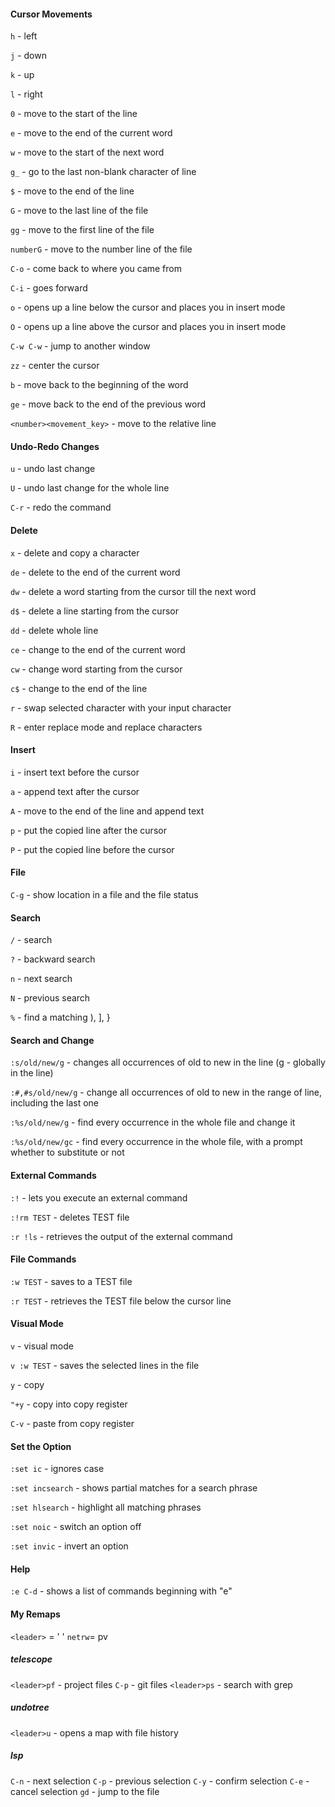 #### Cursor Movements
```h``` - left

```j``` - down

```k``` - up

```l``` - right

```0``` - move to the start of the line

```e``` - move to the end of the current word

```w``` - move to the start of the next word

```g_``` - go to the last non-blank character of line

```$``` - move to the end of the line

```G``` - move to the last line of the file

```gg``` - move to the first line of the file

```numberG``` - move to the number line of the file

```C-o``` - come back to where you came from

```C-i``` - goes forward

```o``` - opens up a line below the cursor and places you in insert mode

```O``` - opens up a line above the cursor and places you in insert mode

```C-w C-w``` - jump to another window

```zz``` - center the cursor

```b``` - move back to the beginning of the word

```ge``` - move back to the end of the previous word

```<number><movement_key>``` - move to the relative line

#### Undo-Redo Changes
```u``` - undo last change

```U``` - undo last change for the whole line

```C-r``` - redo the command

#### Delete
```x``` - delete and copy a character

```de``` - delete to the end of the current word

```dw``` - delete a word starting from the cursor till the next word

```d$``` - delete a line starting from the cursor

```dd``` - delete whole line

```ce``` - change to the end of the current word

```cw``` - change word starting from the cursor

```c$``` - change to the end of the line

```r``` - swap selected character with your input character

```R``` - enter replace mode and replace characters

#### Insert
```i``` - insert text before the cursor

```a``` - append text after the cursor

```A``` - move to the end of the line and append text

```p``` - put the copied line after the cursor

```P``` - put the copied line before the cursor

#### File
```C-g``` - show location in a file and the file status

#### Search
```/``` - search

```?``` - backward search

```n``` - next search

```N``` - previous search

```%``` - find a matching ), ], }

#### Search and Change
```:s/old/new/g``` - changes all occurrences of old to new in the line (g - globally in the line)

```:#,#s/old/new/g``` - change all occurrences of old to new in the range of line, including the last one

```:%s/old/new/g``` - find every occurrence in the whole file and change it

```:%s/old/new/gc``` - find every occurrence in the whole file, with a prompt whether to substitute or not

#### External Commands
```:!``` - lets you execute an external command

```:!rm TEST``` - deletes TEST file

```:r !ls``` - retrieves the output of the external command

#### File Commands
```:w TEST``` - saves to a TEST file

```:r TEST``` - retrieves the TEST file below the cursor line

#### Visual Mode
```v``` - visual mode

```v :w TEST``` - saves the selected lines in the file

```y``` - copy

```"+y``` - copy into copy register

```C-v``` - paste from copy register

#### Set the Option
```:set ic``` - ignores case

```:set incsearch``` - shows partial matches for a search phrase

```:set hlsearch``` - highlight all matching phrases

```:set noic``` - switch an option off

```:set invic``` - invert an option

#### Help
```:e C-d``` - shows a list of commands beginning with "e"

#### My Remaps
```<leader>``` = ' '
```netrw```= <leader>pv

##### telescope
```<leader>pf``` - project files
```C-p``` - git files
```<leader>ps``` - search with grep

##### undotree
```<leader>u``` - opens a map with file history

##### lsp
```C-n``` - next selection
```C-p``` - previous selection
```C-y``` - confirm selection
```C-e``` - cancel selection
```gd``` - jump to the file
